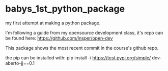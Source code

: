 # babys_1st_python_package
my first attempt at making a python package.

I'm following a guide from my opensource development class, it's repo can be found here: https://github.com/Insper/open-dev 

This package shows the most recent commit in the course's github repo.

the pip can be installed with: pip install -i https://test.pypi.org/simple/ dev-aberto-jj==0.1
